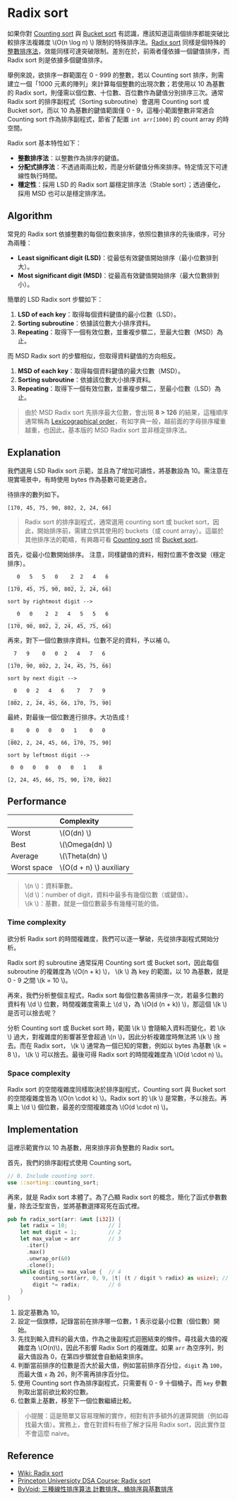 # Radix sort

如果你對 [Counting sort](../counting_sort) 與 [Bucket sort](../bucket_sort) 有認識，應該知道這兩個排序都能突破比較排序法複雜度 \\(O(n \log n) \\) 限制的特殊排序法。[Radix sort][wiki-radix-sort] 同樣是個特殊的[整數排序法][wiki-integer-sorting]，效能同樣可達突破限制。差別在於，前兩者僅依據一個鍵值排序，而 Radix sort 則是依據多個鍵值排序。

舉例來說，欲排序一群範圍在 0 - 999 的整數，若以 Counting sort 排序，則需建立一個「1000 元素的陣列」來計算每個整數的出現次數；若使用以 10 為基數的 Radix sort，則僅需以個位數、十位數、百位數作為鍵值分別排序三次。通常 Radix sort 的排序副程式（Sorting subroutine）會選用 Counting sort 或 Bucket sort，而以 10 為基數的鍵值範圍僅 0 - 9，這種小範圍整數非常適合 Counting sort 作為排序副程式，節省了配置 `int arr[1000]` 的 count array 的時空間。

Radix sort 基本特性如下：

- **整數排序法**：以整數作為排序的鍵值。
- **分配式排序法**：不透過兩兩比較，而是分析鍵值分佈來排序。特定情況下可達線性執行時間。
- **穩定性**：採用 LSD 的 Radix sort 屬穩定排序法（Stable sort）；透過優化，採用 MSD 也可以是穩定排序法。

[wiki-integer-sorting]: https://en.wikipedia.org/wiki/Integer_sorting

## Algorithm

常見的 Radix sort 依據整數的每個位數來排序，依照位數排序的先後順序，可分為兩種：

- **Least significant digit (LSD)**：從最低有效鍵值開始排序（最小位數排到大）。
- **Most significant digit (MSD)**：從最高有效鍵值開始排序（最大位數排到小）。

簡單的 LSD Radix sort 步驟如下：

1. **LSD of each key**：取得每個資料鍵值的最小位數（LSD）。
2. **Sorting subroutine**：依據該位數大小排序資料。
3. **Repeating**：取得下一個有效位數，並重複步驟二，至最大位數（MSD）為止。


而 MSD Radix sort 的步驟相似，但取得資料鍵值的方向相反。

1. **MSD of each key**：取得每個資料鍵值的最大位數（MSD）。
2. **Sorting subroutine**：依據該位數大小排序資料。
3. **Repeating**：取得下一個有效位數，並重複步驟二，至最小位數（LSD）為止。

> 由於 MSD Radix sort 先排序最大位數，會出現 **8 > 126** 的結果，這種順序通常稱為 [Lexicographical order][wiki-lexicographical-order]，有如字典一般，越前面的字母排序權重越重，也因此，基本版的 MSD Radix sort 並非穩定排序法。

[wiki-lexicographical-order]: https://en.wikipedia.org/wiki/Lexicographical_order

## Explanation

我們選用 LSD Radix sort 示範，並且為了增加可讀性，將基數設為 10。需注意在現實場景中，有時使用 bytes 作為基數可能更適合。

待排序的數列如下。

```
[170, 45, 75, 90, 802, 2, 24, 66]
```

> Radix sort 的排序副程式，通常選用 counting sort 或 bucket sort，因此，開始排序前，需建立供其使用的 buckets（或 count array）。這屬於其他排序法的範疇，有興趣可看 [Counting sort](../counting_sort) 或 [Bucket sort](../bucket_sort)。

首先，從最小位數開始排序。
注意，同樣鍵值的資料，相對位置不會改變（穩定排序）。

```
   0   5   5   0    2  2   4   6
   _   _   _   _    _  _   _   _
[170, 45, 75, 90, 802, 2, 24, 66]

sort by rightmost digit -->

   0   0    2  2   4   5   5   6
   _   _    _  _   _   _   _   _
[170, 90, 802, 2, 24, 45, 75, 66]
```

再來，對下一個位數排序資料。位數不足的資料，予以補 0。

```
  7   9    0   0  2   4   7   6
  _   _    _      _   _   _   _
[170, 90, 802, 2, 24, 45, 75, 66]

sort by next digit -->

  0   0  2   4   6    7   7   9
  _      _   _   _    _   _   _
[802, 2, 24, 45, 66, 170, 75, 90]
```

最終，對最後一個位數進行排序。大功告成！

```
 8    0  0   0   0   1    0   0
 _                   _
[802, 2, 24, 45, 66, 170, 75, 90]

sort by leftmost digit -->

 0  0   0   0   0   0   1    8
                        _    _
[2, 24, 45, 66, 75, 90, 170, 802]
```

## Performance

|              | Complexity           |
| :----------- | :------------------- |
| Worst        | \\(O(dn) \\)              |
| Best         | \\(\Omega(dn) \\)         |
| Average      | \\(\Theta(dn) \\)         |
| Worst space  | \\(O(d + n) \\) auxiliary |

> \\(n \\)：資料筆數。  
> \\(d \\)：number of digit，資料中最多有幾個位數（或鍵值）。  
> \\(k \\)：基數，就是一個位數最多有幾種可能的值。

### Time complexity

欲分析 Radix sort 的時間複雜度，我們可以逐一擊破，先從排序副程式開始分析。

Radix sort 的 subroutine 通常採用 Counting sort 或 Bucket sort，因此每個 subroutine 的複雜度為 \\(O(n + k) \\)， \\(k \\) 為 key 的範圍，以 10 為基數，就是 0 - 9 之間 \\(k = 10 \\)。

再來，我們分析整個主程式，Radix sort 每個位數各需排序一次，若最多位數的資料有 \\(d \\) 位數，時間複雜度需乘上 \\(d \\)，為 \\(O(d (n + k)) \\)，那這個 \\(k \\) 是否可以捨去呢？

分析 Counting sort 或 Bucket sort 時，範圍 \\(k \\) 會隨輸入資料而變化，若 \\(k \\) 過大，對複雜度的影響甚至會超過 \\(n \\)，因此分析複雜度時無法將 \\(k \\) 捨去。而在 Radix sort， \\(k \\) 通常為一個已知的常數，例如以 bytes 為基數 \\(k = 8 \\)， \\(k \\) 可以捨去。最後可得 Radix sort 的時間複雜度為 \\(O(d \cdot n) \\)。

### Space complexity

Radix sort 的空間複雜度同樣取決於排序副程式，Counting sort 與 Bucket sort 的空間複雜度皆為 \\(O(n \cdot k) \\)。Radix sort 的 \\(k \\) 是常數，予以捨去。再乘上 \\(d \\) 個位數，最差的空間複雜度為 \\(O(d \cdot n) \\)。

## Implementation

這裡示範實作以 10 為基數，用來排序非負整數的 Radix sort。

首先，我們的排序副程式使用 Counting sort。

```rust
// 0. Include counting sort.
use ::sorting::counting_sort;
```

再來，就是 Radix sort 本體了。為了凸顯 Radix sort 的概念，簡化了函式參數數量，除去泛型宣告，並將基數選擇寫死在函式裡。

```rust
pub fn radix_sort(arr: &mut [i32]) {
    let radix = 10;             // 1
    let mut digit = 1;          // 2
    let max_value = arr         // 3
      .iter()
      .max()
      .unwrap_or(&0)
      .clone();
    while digit <= max_value {  // 4
        counting_sort(arr, 0, 9, |t| (t / digit % radix) as usize); // 5
        digit *= radix;         // 6
    }
}
```

1. 設定基數為 10。
2. 設定一個旗標，記錄當前在排序哪一位數，1 表示從最小位數（個位數）開始。
3. 先找到輸入資料的最大值，作為之後副程式迴圈結束的條件。尋找最大值的複雜度為 \\(O(n)\\)，因此不影響 Radix Sort 的複雜度。如果 `arr` 為空序列，則最大值設為 0，在第四步驟就會自動結束排序。
4. 判斷當前排序的位數是否大於最大值，例如當前排序百分位，`digit` 為 `100`，而最大值 `x` 為 26，則不需再排序百分位。
5. 使用 Counting sort 作為排序副程式，只需要有 0 - 9 十個桶子。而 `key` 參數則取出當前欲比較的位數。
6. 位數乘上基數，移至下一個位數繼續比較。

> 小提醒：這是簡單又容易理解的實作，相對有許多額外的運算開銷（例如尋找最大值）。實務上，會在對資料有些了解才採用 Radix sort，因此實作並不會這麼 naive。

## Reference

- [Wiki: Radix sort][wiki-radix-sort]
- [Princeton Universioty DSA Course: Radix sort](https://www.cs.princeton.edu/~rs/AlgsDS07/18RadixSort.pdf)
- [ByVoid: 三種線性排序算法 計數排序、桶排序與基數排序](https://www.byvoid.com/zht/blog/sort-radix)

[wiki-radix-sort]: https://en.wikipedia.org/wiki/Radix_sort
